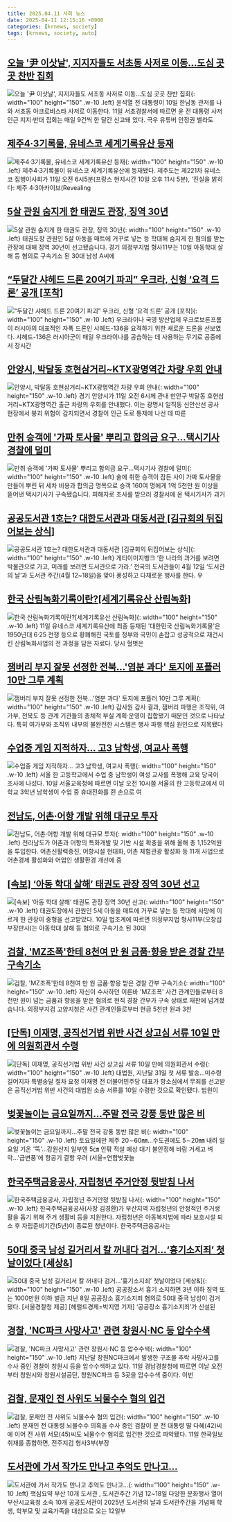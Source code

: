 ```yaml
---
title: 2025.04.11 사회 뉴스
date: 2025-04-11 12:15:16 +0900
categories: [krnews, society]
tags: [krnews, society, auto]
---
```

## [오늘 '尹 이삿날', 지지자들도 서초동 사저로 이동…도심 곳곳 찬반 집회](https://n.news.naver.com/mnews/article/011/0004472952)

![오늘 '尹 이삿날', 지지자들도 서초동 사저로 이동…도심 곳곳 찬반 집회](https://mimgnews.pstatic.net/image/origin/011/2025/04/11/4472952.jpg?type=nf220_150){: width="100" height="150" .w-10 .left}
윤석열 전 대통령이 10일 한남동 관저를 나와 서초동 아크로비스타 사저로 이동한다. 11일 서초경찰서에 따르면 윤 전 대통령 사저 인근 지지·반대 집회는 매일 9건씩 한 달간 신고돼 있다. 극우 유튜버 안정권 벨라도

## [제주4·3기록물, 유네스코 세계기록유산 등재](https://n.news.naver.com/mnews/article/015/0005117885)

![제주4·3기록물, 유네스코 세계기록유산 등재](https://mimgnews.pstatic.net/image/origin/015/2025/04/11/5117885.jpg?type=nf220_150){: width="100" height="150" .w-10 .left}
제주4·3기록물이 유네스코 세계기록유산에 등재됐다. 제주도는 제221차 유네스코 집행이사회가 11일 오전 6시5분(프랑스 현지시간 10일 오후 11시 5분), '진실을 밝히다: 제주 4·3아카이브(Revealing

## [5살 관원 숨지게 한 태권도 관장, 징역 30년](https://n.news.naver.com/mnews/article/660/0000083110)

![5살 관원 숨지게 한 태권도 관장, 징역 30년](https://mimgnews.pstatic.net/image/origin/660/2025/04/10/83110.jpg?type=nf220_150){: width="100" height="150" .w-10 .left}
태권도장 관원인 5살 아동을 매트에 거꾸로 넣는 등 학대해 숨지게 한 혐의를 받는 관장에 대해 징역 30년이 선고됐습니다. 경기 의정부지법 형사11부는 10일 아동학대 살해 등 혐의로 구속기소 된 30대 남성 A씨에

## [“두달간 샤헤드 드론 20여기 파괴” 우크라, 신형 ‘요격 드론’ 공개 [포착]](https://n.news.naver.com/mnews/article/081/0003532500)

![“두달간 샤헤드 드론 20여기 파괴” 우크라, 신형 ‘요격 드론’ 공개 [포착]](https://mimgnews.pstatic.net/image/origin/081/2025/04/10/3532500.jpg?type=nf220_150){: width="100" height="150" .w-10 .left}
우크라이나 국영 방산업체 우크로보론프롬이 러시아의 대표적인 자폭 드론인 샤헤드-136을 요격하기 위한 새로운 드론을 선보였다. 샤헤드-136은 러시아군이 매일 우크라이나를 공습하는 데 사용하는 무기로 공중에서 장시간

## [안양시, 박달동 호현삼거리~KTX광명역간 차량 우회 안내](https://n.news.naver.com/mnews/article/003/0013177512)

![안양시, 박달동 호현삼거리~KTX광명역간 차량 우회 안내](https://mimgnews.pstatic.net/image/origin/003/2025/04/11/13177512.jpg?type=nf220_150){: width="100" height="150" .w-10 .left}
경기 안양시가 11일 오전 6시께 관내 만안구 박달동 호현삼거리~KTX광명역간 출근 차량의 우회를 안내했다. 이는 광명시 일직동 신안산선 공사 현장에서 붕괴 위험이 감지되면서 경찰이 인근 도로 통제에 나선 데 따른

## [만취 승객에 '가짜 토사물' 뿌리고 합의금 요구...택시기사 경찰에 덜미](https://n.news.naver.com/mnews/article/052/0002178566)

![만취 승객에 '가짜 토사물' 뿌리고 합의금 요구...택시기사 경찰에 덜미](https://mimgnews.pstatic.net/image/origin/052/2025/04/10/2178566.jpg?type=nf220_150){: width="100" height="150" .w-10 .left}
술에 취한 승객이 잠든 사이 가짜 토사물을 만들어 뿌린 뒤 세차 비용과 합의금 명목으로 승객 160여 명에게 1억 5천만 원 이상을 뜯어낸 택시기사가 구속됐습니다. 피해자로 조사를 받으러 경찰서에 온 택시기사가 과거

## [공공도서관 1호는? 대한도서관과 대동서관 [김규회의 뒤집어보는 상식]](https://n.news.naver.com/mnews/article/021/0002702445)

![공공도서관 1호는? 대한도서관과 대동서관 [김규회의 뒤집어보는 상식]](https://mimgnews.pstatic.net/image/origin/021/2025/04/11/2702445.jpg?type=nf220_150){: width="100" height="150" .w-10 .left}
게티이미지뱅크 ‘한 나라의 과거를 보려면 박물관으로 가고, 미래를 보려면 도서관으로 가라.’ 전국의 도서관들이 4월 12일 ‘도서관의 날’과 도서관 주간(4월 12~18일)을 맞아 풍성하고 다채로운 행사를 한다. 우

## [한국 산림녹화기록이란?[세계기록유산 산림녹화]](https://n.news.naver.com/mnews/article/654/0000115711)

![한국 산림녹화기록이란?[세계기록유산 산림녹화]](https://mimgnews.pstatic.net/image/origin/654/2025/04/11/115711.jpg?type=nf220_150){: width="100" height="150" .w-10 .left}
11일 유네스코 세계기록유산에 최종 등재된 '대한민국 산림녹화기록물'은 1950년대 6·25 전쟁 등으로 황폐해진 국토를 정부와 국민이 손잡고 성공적으로 재건시킨 산림녹화사업의 전 과정을 담은 자료다. 당시 헐벗은

## [잼버리 부지 잘못 선정한 전북…'염분 과다' 토지에 포플러 10만 그루 계획](https://n.news.naver.com/mnews/article/421/0008186067)

![잼버리 부지 잘못 선정한 전북…'염분 과다' 토지에 포플러 10만 그루 계획](https://mimgnews.pstatic.net/image/origin/421/2025/04/10/8186067.jpg?type=nf220_150){: width="100" height="150" .w-10 .left}
감사원 감사 결과, 잼버리 파행은 조직위, 여가부, 전북도 등 관계 기관들의 총체적 부실 계획·운영이 집합됐기 때문인 것으로 나타났다. 특히 여가부와 조직위 내부의 불완전한 시스템은 행사 파행 핵심 원인으로 지목됐다

## [수업중 게임 지적하자... 고3 남학생, 여교사 폭행](https://n.news.naver.com/mnews/article/023/0003898817)

![수업중 게임 지적하자... 고3 남학생, 여교사 폭행](https://mimgnews.pstatic.net/image/origin/023/2025/04/10/3898817.jpg?type=nf220_150){: width="100" height="150" .w-10 .left}
서울 한 고등학교에서 수업 중 남학생이 여성 교사를 폭행해 교육 당국이 조사에 나섰다. 10일 서울교육청에 따르면 이날 오전 10시쯤 서울의 한 고등학교에서 이 학교 3학년 남학생이 수업 중 휴대전화를 쥔 손으로 여

## [전남도, 어촌·어항 개발 위해 대규모 투자](https://n.news.naver.com/mnews/article/031/0000923770)

![전남도, 어촌·어항 개발 위해 대규모 투자](https://mimgnews.pstatic.net/image/origin/031/2025/04/11/923770.jpg?type=nf220_150){: width="100" height="150" .w-10 .left}
전라남도가 어촌과 어항의 특화개발 및 기반 시설 확충을 위해 올해 총 1,152억원을 투입한다. 어촌신활력증진, 어항시설 현대화, 어촌 체험관광 활성화 등 11개 사업으로 어촌경제 활성화와 어업인 생활환경 개선에 중

## [[속보] ‘아동 학대 살해’ 태권도 관장 징역 30년 선고](https://n.news.naver.com/mnews/article/009/0005473985)

![[속보] ‘아동 학대 살해’ 태권도 관장 징역 30년 선고](https://mimgnews.pstatic.net/image/origin/009/2025/04/10/5473985.jpg?type=nf220_150){: width="100" height="150" .w-10 .left}
태권도장에서 관원인 5세 아동을 매트에 거꾸로 넣는 등 학대해 사망에 이르게 한 관장이 중형을 선고받았다. 10일 법조계에 따르면 의정부지법 형사11부(오창섭 부장판사)는 아동학대 살해 등 혐의로 구속기소 된 30대

## [검찰, 'MZ조폭'한테 8천여 만 원 금품·향응 받은 경찰 간부 구속기소](https://n.news.naver.com/mnews/article/214/0001417588)

![검찰, 'MZ조폭'한테 8천여 만 원 금품·향응 받은 경찰 간부 구속기소](https://mimgnews.pstatic.net/image/origin/214/2025/04/11/1417588.jpg?type=nf220_150){: width="100" height="150" .w-10 .left}
자신이 수사하던 이른바 'MZ조폭' 사건 관계인들로부터 8천만 원이 넘는 금품과 향응을 받은 혐의로 현직 경찰 간부가 구속 상태로 재판에 넘겨졌습니다. 의정부지검 고양지청은 사건 관계인들로부터 현금 5천만 원과 3천

## [[단독] 이재명, 공직선거법 위반 사건 상고심 서류 10일 만에 의원회관서 수령](https://n.news.naver.com/mnews/article/586/0000101129)

![[단독] 이재명, 공직선거법 위반 사건 상고심 서류 10일 만에 의원회관서 수령](https://mimgnews.pstatic.net/image/origin/586/2025/04/10/101129.jpg?type=nf220_150){: width="100" height="150" .w-10 .left}
대법원, 지난달 31일 첫 서류 발송...미수령 길어지자 특별송달 절차 요청 이재명 전 더불어민주당 대표가 항소심에서 무죄를 선고받은 공직선거법 위반 사건의 대법원 소송 서류를 10일 수령한 것으로 확인됐다. 법원이

## [벚꽃놀이는 금요일까지…주말 전국 강풍 동반 많은 비](https://n.news.naver.com/mnews/article/001/0015322374)

![벚꽃놀이는 금요일까지…주말 전국 강풍 동반 많은 비](https://mimgnews.pstatic.net/image/origin/001/2025/04/10/15322374.jpg?type=nf220_150){: width="100" height="150" .w-10 .left}
토요일에만 제주 20∼60㎜…수도권에도 5∼20㎜ 내려 일요일 기온 '뚝'…강원산지 일부엔 5㎝ 안팎 적설 예상 대기 불안정해 바람 거세고 벼락…'급변풍'에 항공기 결항 우려 (서울=연합벚꽃놀

## [한국주택금융공사, 자립청년 주거안정 뒷받침 나서](https://n.news.naver.com/mnews/article/277/0005576064)

![한국주택금융공사, 자립청년 주거안정 뒷받침 나서](https://mimgnews.pstatic.net/image/origin/277/2025/04/10/5576064.jpg?type=nf220_150){: width="100" height="150" .w-10 .left}
한국주택금융공사(사장 김경환)가 부산지역 자립청년의 안정적인 주거생활을 돕기 위해 주거 생활비 등을 지원한다. 자립청년은 아동복지법에 따라 보호시설 퇴소 후 자립준비기간(5년)이 종료된 청년이다. 한국주택금융공사는

## [50대 중국 남성 길거리서 칼 꺼내다 검거…‘흉기소지죄’ 첫날이었다 [세상&]](https://n.news.naver.com/mnews/article/016/0002455541)

![50대 중국 남성 길거리서 칼 꺼내다 검거…‘흉기소지죄’ 첫날이었다 [세상&]](https://mimgnews.pstatic.net/image/origin/016/2025/04/10/2455541.jpg?type=nf220_150){: width="100" height="150" .w-10 .left}
공공장소서 흉기 소지하면 3년 이하 징역 또는 1000만원 이하 벌금 지난 8일 공공장소 흉기소지죄 혐의로 50대 중국 남성이 검거됐다. [서울경찰청 제공] [헤럴드경제=박지영 기자] ‘공공장소 흉기소지죄’가 신설된

## [경찰, 'NC파크 사망사고' 관련 창원시·NC 등 압수수색](https://n.news.naver.com/mnews/article/119/0002944143)

![경찰, 'NC파크 사망사고' 관련 창원시·NC 등 압수수색](https://mimgnews.pstatic.net/image/origin/119/2025/04/11/2944143.jpg?type=nf220_150){: width="100" height="150" .w-10 .left}
지난달 창원NC파크에서 발생한 구조물 추락 사망사고를 수사 중인 경찰이 창원시 등을 압수수색하고 있다. 11일 경남경찰청에 따르면 이날 오전부터 창원시와 창원시설공단, 창원NC파크 등 3곳을 압수수색 중이다. 이번

## [검찰, 문재인 전 사위도 뇌물수수 혐의 입건](https://n.news.naver.com/mnews/article/469/0000859009)

![검찰, 문재인 전 사위도 뇌물수수 혐의 입건](https://mimgnews.pstatic.net/image/origin/469/2025/04/11/859009.jpg?type=nf220_150){: width="100" height="150" .w-10 .left}
문재인 전 대통령 뇌물수수 의혹을 수사 중인 검찰이 문 전 대통령 딸 다혜(42)씨에 이어 전 사위 서모(45)씨도 뇌물수수 혐의로 입건한 것으로 파악됐다. 11일 한국일보 취재를 종합하면, 전주지검 형사3부(부장

## [도서관에 가서 작가도 만나고 추억도 만나고…](https://n.news.naver.com/mnews/article/079/0004012205)

![도서관에 가서 작가도 만나고 추억도 만나고…](https://mimgnews.pstatic.net/image/origin/079/2025/04/10/4012205.jpg?type=nf220_150){: width="100" height="150" .w-10 .left}
핵심요약 부산 10개 도서관 , 도서관주간 기념 12~18일 다양한 문화행사 열어 부산시교육청 소속 10개 공공도서관이 2025년 도서관의 날과 도서관주간을 기념해 학생, 학부모 및 교육가족을 대상으로 오는 12일부


